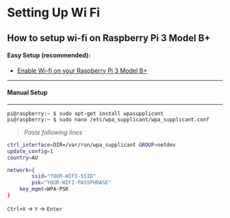 # Setting Up Wi Fi

## How to setup wi-fi on Raspberry Pi 3 Model B+

#### Easy Setup (recommended):

- [Enable Wi-fi on your Raspberry Pi 3 Model B+](./01-getting-started.md)

---
#### Manual Setup
---
```console
pi@raspberry:~ $ sudo apt-get install wpasupplicant
pi@raspberry:~ $ sudo nano /etc/wpa_supplicant/wpa_supplicant.conf
```

> _Paste following lines_

```sh
ctrl_interface=DIR=/var/run/wpa_supplicant GROUP=netdev
update_config=1
country=AU

network={
        ssid="YOUR-WIFI-SSID"
        psk="YOUR-WIFI-PASSPHRASE"
	key_mgmt=WPA-PSK
}
```

`Ctrl+X` -> `Y` -> `Enter`
 
